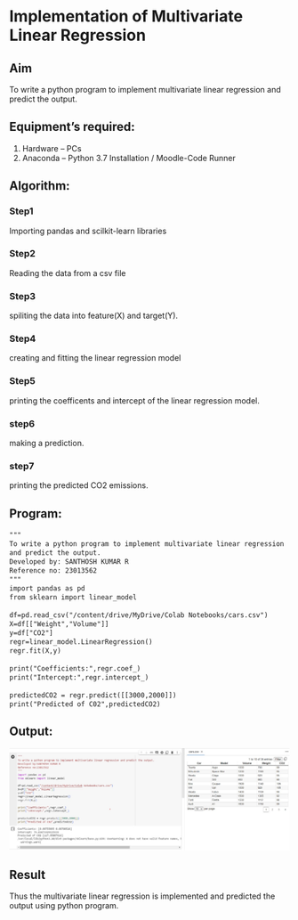 # Implementation of Multivariate Linear Regression
## Aim
To write a python program to implement multivariate linear regression and predict the output.
## Equipment’s required:
1.	Hardware – PCs
2.	Anaconda – Python 3.7 Installation / Moodle-Code Runner
## Algorithm:
### Step1
Importing pandas and scilkit-learn libraries

### Step2
Reading the data from a csv file

### Step3
spiliting the data into feature(X) and target(Y).

### Step4
creating and fitting the linear regression model

### Step5
printing the coefficents and intercept of the linear regression model.

### step6
making a prediction.

### step7
printing the predicted CO2 emissions.

## Program:
```
"""
To write a python program to implement multivariate linear regression and predict the output.
Developed by: SANTHOSH KUMAR R
Reference no: 23013562
"""
import pandas as pd
from sklearn import linear_model

df=pd.read_csv("/content/drive/MyDrive/Colab Notebooks/cars.csv")
X=df[["Weight","Volume"]]
y=df["CO2"]
regr=linear_model.LinearRegression()
regr.fit(X,y)

print("Coefficients:",regr.coef_)
print("Intercept:",regr.intercept_)

predictedCO2 = regr.predict([[3000,2000]])
print("Predicted of C02",predictedCO2)

```
## Output:

![](cars.csv.jpg)

## Result
Thus the multivariate linear regression is implemented and predicted the output using python program.